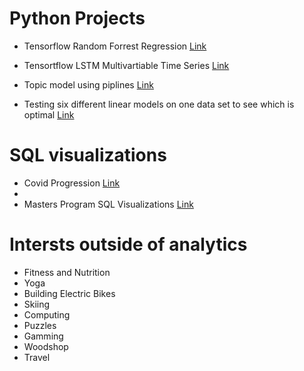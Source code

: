 # Python Projects

- Tensorflow Random Forrest Regression [Link](url)

- Tensortflow LSTM Multivartiable Time Series [Link](url)

- Topic model using piplines [Link](url)

- Testing six different linear models on one data set to see which is optimal [Link](url)

# SQL visualizations 

- Covid Progression [Link](https://public.tableau.com/shared/HTS88PKXD?:display_count=n&:origin=viz_share_link)
- 
- Masters Program SQL Visualizations [Link](https://public.tableau.com/shared/HTS88PKXD?:display_count=n&:origin=viz_share_link)


# Intersts outside of analytics
- Fitness and Nutrition
- Yoga
- Building Electric Bikes
- Skiing
- Computing
- Puzzles
- Gamming
- Woodshop
- Travel
